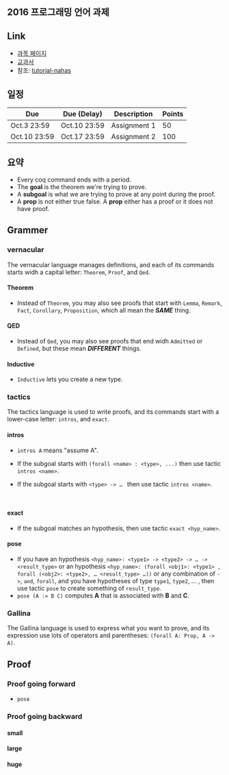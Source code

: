 
2016 프로그래밍 언어 과제
----

## Link

* [과목 페이지](https://github.com/snu-sf-class/pl201602)
* [교과서](http://www.cis.upenn.edu/~bcpierce/sf/current/index.html)
* 참조: [tutorial-nahas](http://kr.archive.ubuntu.com/ubuntu)

## 일정


| Due          | Due (Delay)  | Description  | Points |
| ------------ | ------------ | ------------ | ------ |
| Oct.3 23:59  | Oct.10 23:59 | Assignment 1 | 50     |
| Oct.10 23:59 | Oct.17 23:59 | Assignment 2 | 100    |



## 요약

* Every coq command ends with a period.
* The **goal** is the theorem we're trying to prove.
* A **subgoal** is what we are trying to prove at any point during the proof.
* A **prop** is not either true false. A **prop** either has a proof or it does not have proof.

## Grammer

### vernacular

The vernacular language manages definitions, and each of its commands starts widh a capital letter: `Theorem`, `Proof`, and `Qed`.

#### Theorem

* Instead of `Theorem`, you may also see proofs that start with `Lemma`, `Remark`, `Fact`, `Corollary`, `Proposition`, which all mean the ***SAME*** thing. 

#### QED

* Instead of `Qed`, you may also see proofs that end widh `Admitted` or `Defined`, but these mean ***DIFFERENT*** things.

#### Inductive

* `Inductive` lets you create a new type.

### tactics

The tactics language is used to write proofs, and its commands start with a lower-case letter: `intros`, and `exact`.

#### intros

* `intros A` means "assume A".


* If the subgoal starts with `(forall <name> : <type>, ...)` then use tactic `intros <name>`.

* If the subgoal starts with `<type> -> … ` then use tactic `intros <name>`.

  ​

#### exact

* If the subgoal matches an hypothesis, then use tactic `exact <hyp_name>`.

#### pose

* If you have an hypothesis `<hyp_name>: <type1> -> <type2> -> … -> <result_type>` or an hypothesis `<hyp_name>: (forall <obj1>: <type1> , forall (<obj2>: <type2>, … <result_type> …))` or any combination of `->`, `and`, `forall`, and you have hypotheses of type `type1`, `type2`, … , then use tactic `pose` to create something of `result_type`.
* `pose (A := B C)` computes **A** that is associated with **B** and **C**.

### Gallina

The Gallina language is used to express what you want to prove, and its expression use lots of operators and parentheses: `(forall A: Prop, A -> A)`.



## Proof

### Proof going forward

* `pose`

### Proof going backward

#### small

#### large

#### huge

